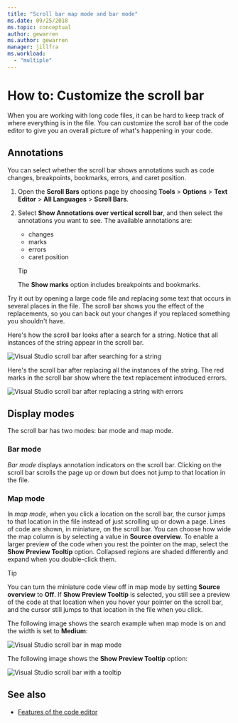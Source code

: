```yaml
---
title: "Scroll bar map mode and bar mode"
ms.date: 09/25/2018
ms.topic: conceptual
author: gewarren
ms.author: gewarren
manager: jillfra
ms.workload:
  - "multiple"
---
```

# How to: Customize the scroll bar

When you are working with long code files, it can be hard to keep track of where everything is in the file. You can customize the scroll bar of the code editor to give you an overall picture of what's happening in your code.

## Annotations

You can select whether the scroll bar shows annotations such as code changes, breakpoints, bookmarks, errors, and caret position.

   1. Open the **Scroll Bars** options page by choosing **Tools** > **Options** > **Text Editor** > **All Languages** > **Scroll Bars**.

   2. Select **Show Annotations over vertical scroll bar**, and then select the annotations you want to see. The available annotations are:

      - changes
      - marks
      - errors
      - caret position

      > [!TIP]
      > The **Show marks** option includes breakpoints and bookmarks.

Try it out by opening a large code file and replacing some text that occurs in several places in the file. The scroll bar shows you the effect of the replacements, so you can back out your changes if you replaced something you shouldn't have.

Here's how the scroll bar looks after a search for a string. Notice that all instances of the string appear in the scroll bar.

![Visual Studio scroll bar after searching for a string](../ide/media/enhancedscrollbarsearch.png)

Here's the scroll bar after replacing all the instances of the string. The red marks in the scroll bar show where the text replacement introduced errors.

![Visual Studio scroll bar after replacing a string with errors](../ide/media/enhancedscrollbarreplace.png)

## Display modes

The scroll bar has two modes: bar mode and map mode.

### Bar mode

*Bar mode* displays annotation indicators on the scroll bar. Clicking on the scroll bar scrolls the page up or down but does not jump to that location in the file.

### Map mode

In *map mode*, when you click a location on the scroll bar, the cursor jumps to that location in the file instead of just scrolling up or down a page. Lines of code are shown, in miniature, on the scroll bar. You can choose how wide the map column is by selecting a value in **Source overview**. To enable a larger preview of the code when you rest the pointer on the map, select the **Show Preview Tooltip** option. Collapsed regions are shaded differently and expand when you double-click them.

> [!TIP]
> You can turn the miniature code view off in map mode by setting **Source overview** to **Off**. If **Show Preview Tooltip** is selected, you still see a preview of the code at that location when you hover your pointer on the scroll bar, and the cursor still jumps to that location in the file when you click.

The following image shows the search example when map mode is on and the width is set to **Medium**:

![Visual Studio scroll bar in map mode](../ide/media/enhancedscrollbar.png)

The following image shows the **Show Preview Tooltip** option:

![Visual Studio scroll bar with a tooltip](../ide/media/enhancedscrollbarsearchtooltip.png)

## See also

- [Features of the code editor](../ide/writing-code-in-the-code-and-text-editor.md)